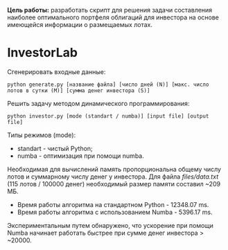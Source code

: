 **Цель работы:** разработать скрипт для решения задачи составления наиболее оптимального портфеля облигаций для инвестора на основе имеющейся информации о размещаемых лотах.

# InvestorLab

Сгенерировать входные данные:

```python generate.py [название файла] [число дней (N)] [макс. число лотов в сутки (M)] [сумма денег инвестора (S)]```

Решить задачу методом динамического программирования:

```python investor.py [mode (standart / numba)] [input file] [output file]```

Типы режимов (mode):
* standart - чистый Python;
* numba - оптимизация при помощи numba.

Необходимая для вычислений память пропорциональна общему числу лотов и суммарному числу денег у инвестора.
Для файла *files/data.txt* (115 лотов / 100000 денег) необходимый размер памяти составил ~209 МБ.
* Время работы алгоритма на стандартном Python - 12348.07 ms.
* Время работы алгоритма с использованием Numba - 5396.17 ms.

Экспериментальным путем обнаружено, что ускорение при помощи Numba начинает работать быстрее при сумме денег инвестора > ~20000.
